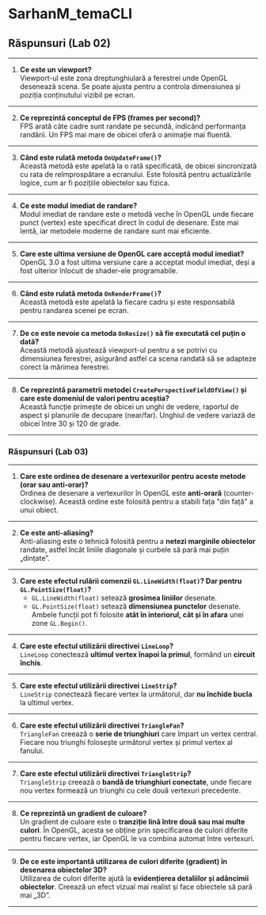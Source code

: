 # SarhanM_temaCLI

## Răspunsuri (Lab 02)

---

1. **Ce este un viewport?**  
   Viewport-ul este zona dreptunghiulară a ferestrei unde OpenGL desenează scena. Se poate ajusta pentru a controla dimensiunea și poziția conținutului vizibil pe ecran.

---

2. **Ce reprezintă conceptul de FPS (frames per second)?**  
   FPS arată câte cadre sunt randate pe secundă, indicând performanța randării. Un FPS mai mare de obicei oferă o animație mai fluentă.

---

3. **Când este rulată metoda `OnUpdateFrame()`?**  
   Această metodă este apelată la o rată specificată, de obicei sincronizată cu rata de reîmprospătare a ecranului. Este folosită pentru actualizările logice, cum ar fi pozițiile obiectelor sau fizica.

---

4. **Ce este modul imediat de randare?**  
   Modul imediat de randare este o metodă veche în OpenGL unde fiecare punct (vertex) este specificat direct în codul de desenare. Este mai lentă, iar metodele moderne de randare sunt mai eficiente.

---

5. **Care este ultima versiune de OpenGL care acceptă modul imediat?**  
   OpenGL 3.0 a fost ultima versiune care a acceptat modul imediat, deși a fost ulterior înlocuit de shader-ele programabile.

---

6. **Când este rulată metoda `OnRenderFrame()`?**  
   Această metodă este apelată la fiecare cadru și este responsabilă pentru randarea scenei pe ecran.

---

7. **De ce este nevoie ca metoda `OnResize()` să fie executată cel puțin o dată?**  
   Această metodă ajustează viewport-ul pentru a se potrivi cu dimensiunea ferestrei, asigurând astfel ca scena randată să se adapteze corect la mărimea ferestrei.

---

8. **Ce reprezintă parametrii metodei `CreatePerspectiveFieldOfView()` și care este domeniul de valori pentru aceștia?**  
   Această funcție primește de obicei un unghi de vedere, raportul de aspect și planurile de decupare (near/far). Unghiul de vedere variază de obicei între 30 și 120 de grade.

---

### Răspunsuri (Lab 03)

---

1. **Care este ordinea de desenare a vertexurilor pentru aceste metode (orar sau anti-orar)?**  
   Ordinea de desenare a vertexurilor în OpenGL este **anti-orară** (counter-clockwise). Această ordine este folosită pentru a stabili fața "din față" a unui obiect.

---

2. **Ce este anti-aliasing?**  
   Anti-aliasing este o tehnică folosită pentru a **netezi marginile obiectelor** randate, astfel încât liniile diagonale și curbele să pară mai puțin „dințate”.

---

3. **Care este efectul rulării comenzii `GL.LineWidth(float)`? Dar pentru `GL.PointSize(float)`?**  
   - `GL.LineWidth(float)` setează **grosimea liniilor** desenate.
   - `GL.PointSize(float)` setează **dimensiunea punctelor** desenate.  
   Ambele funcții pot fi folosite **atât în interiorul, cât și în afara** unei zone `GL.Begin()`.

---

4. **Care este efectul utilizării directivei `LineLoop`?**  
   `LineLoop` conectează **ultimul vertex înapoi la primul**, formând un **circuit închis**.

---

5. **Care este efectul utilizării directivei `LineStrip`?**  
   `LineStrip` conectează fiecare vertex la următorul, dar **nu închide bucla** la ultimul vertex.

---

6. **Care este efectul utilizării directivei `TriangleFan`?**  
   `TriangleFan` creează o **serie de triunghiuri** care împart un vertex central. Fiecare nou triunghi folosește următorul vertex și primul vertex al fanului.

---

7. **Care este efectul utilizării directivei `TriangleStrip`?**  
   `TriangleStrip` creează o **bandă de triunghiuri conectate**, unde fiecare nou vertex formează un triunghi cu cele două vertexuri precedente.

---

8. **Ce reprezintă un gradient de culoare?**  
   Un gradient de culoare este o **tranziție lină între două sau mai multe culori**. În OpenGL, acesta se obține prin specificarea de culori diferite pentru fiecare vertex, iar OpenGL le va combina automat între vertexuri.

---

9. **De ce este importantă utilizarea de culori diferite (gradient) în desenarea obiectelor 3D?**  
   Utilizarea de culori diferite ajută la **evidențierea detaliilor și adâncimii obiectelor**. Creează un efect vizual mai realist și face obiectele să pară mai „3D”.

---
